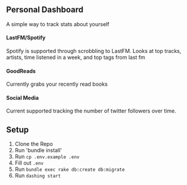 Personal Dashboard
---
A simple way to track stats about yourself

#### LastFM/Spotify
Spotify is supported through scrobbling to LastFM.
Looks at top tracks, artists, time listened in a week, and top tags from last fm

#### GoodReads
Currently grabs your recently read books

#### Social Media
Current supported tracking the number of twitter followers over time.

Setup
---
1. Clone the Repo
2. Run 'bundle install'
3. Run `cp .env.example .env`
4. Fill out `.env`
5. Run `bundle exec rake db:create db:migrate`
6. Run `dashing start`